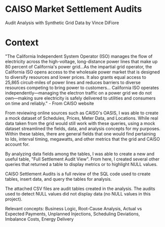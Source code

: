 # CAISO Market Settlement Audits
Audit Analysis with Synthetic Grid Data by Vince DiFiore

# Context

"The California Independent System Operator (ISO) manages the flow of electricity across the high-voltage, long-distance power lines that make up 80 percent of California's power grid...As the impartial grid operator, the California ISO opens access to the wholesale power market that is designed to diversify resources and lower prices. It also grants equal access to 25,865 circuit-miles of power lines and reduces barriers to diverse resources competing to bring power to customers... California ISO operates independently—managing the electron traffic on a power grid we do not own—making sure electricity is safely delivered to utilities and consumers on time and reliably." - From CAISO website

From reviewing online sources such as CAISO's OASIS, I was able to create a mock dataset of Schedules, Prices, Meter Data, and Locations. While real data taken from the grid would still work with these queries, using a mock dataset streamlined the fields, data, and analysis concepts for my purposes. Within these tables, there are general fields that one would find pertaining to Ids, interval timing, megawatts, and other metrics that the grid and CAISO account for.

By analyzing data fields among the tables, I was able to create a new and useful table, "Full Settlement Audit View". From here, I created several other queries that returned a table to display metrics or to highlight NULL values. 

CAISO Settlement Audits is a full review of the SQL code used to create tables, insert data, and query the tables for analysis. 

The attached CSV files are audit tables created in the analysis. The audits used to detect NULL values did not display data (no NULL values in this project).

Relevant concepts: Business Logic, Root-Cause Analysis, Actual vs Expected Payments, Unplanned Injections, Scheduling Deviations, Imbalance Costs, Energy Delivery


